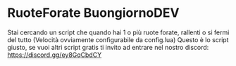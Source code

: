 # RuoteForate BuongiornoDEV

Stai cercando un script che quando hai 1 o più ruote forate, rallenti o si fermi del tutto (Velocità ovviamente configurabile da config.lua)
Questo è lo script giusto, se vuoi altri script gratis ti invito ad entrare nel nostro discord: https://discord.gg/ey8GqCbdCY
